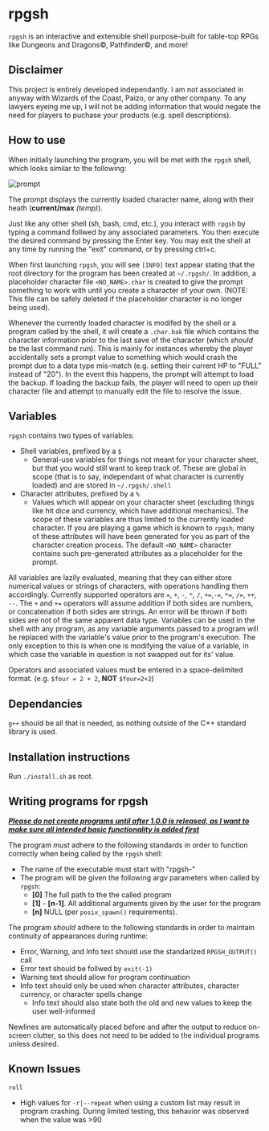 # rpgsh

`rpgsh` is an interactive and extensible shell purpose-built for table-top RPGs like Dungeons and Dragons©, Pathfinder©, and more!

## Disclaimer

This project is entirely developed independantly. I am not associated in anyway with Wizards of the Coast, Paizo, or any other company. To any lawyers eyeing me up, I will not be adding information that would negate the need for players to puchase your products (e.g. spell descriptions).

## How to use

When initially launching the program, you will be met with the `rpgsh` shell, which looks similar to the following:

![prompt](https://i.imgur.com/XTBgRw9.png)

The prompt displays the currently loaded character name, along with their heath (**current/max** *(temp)*).

Just like any other shell (sh, bash, cmd, etc.), you interact with `rpgsh` by typing a command follwed by any associated parameters. You then execute the desired command by pressing the Enter key. You may exit the shell at any time by running the "exit" command, or by pressing ctrl+c.

When first launching `rpgsh`, you will see `[INFO]` text appear stating that the root directory for the program has been created at `~/.rpgsh/`. In addition, a placeholder character file `<NO_NAME>.char` is created to give the prompt something to work with until you create a character of your own. (NOTE: This file can be safely deleted if the placeholder character is no longer being used).

Whenever the currently loaded character is modifed by the shell or a program called by the shell, it will create a `.char.bak` file which contains the character information prior to the last save of the character (which *should* be the last command run). This is mainly for instances whereby the player accidentally sets a prompt value to something which would crash the prompt due to a data type mis-match (e.g. setting their current HP to "FULL" instead of "20"). In the event this happens, the prompt will attempt to load the backup. If loading the backup fails, the player will need to open up their character file and attempt to manually edit the file to resolve the issue.

## Variables

`rpgsh` contains two types of variables:
 - Shell variables, prefixed by a `$`
   - General-use variables for things not meant for your character sheet, but that you would still want to keep track of. These are global in scope (that is to say, independant of what character is currently loaded) and are stored in `~/.rpgsh/.shell`
 - Character attributes, prefixed by a `%`
   - Values which will appear on your character sheet (excluding things like hit dice and currency, which have additional mechanics). The scope of these variables are thus limited to the currently loaded character. If you are playing a game which is known to `rpgsh`, many of these attributes will have been generated for you as part of the character creation process. The default `<NO_NAME>` character contains such pre-generated attributes as a placeholder for the prompt.

All variables are lazily evaluated, meaning that they can either store numerical values or strings of characters, with operations handling them accordingly. Currently supported operators are `=`, `+`, `-`, `*`, `/`, `+=`,`-=`, `*=`, `/=`, `++`, `--`. The `+` and `+=` operators will assume addition if both sides are numbers, or concatenation if both sides are strings. An error will be thrown if both sides are not of the same apparent data type. Variables can be used in the shell with any program, as any variable arguments passed to a program will be replaced with the variable's value prior to the program's execution. The only exception to this is when one is modifying the value of a variable, in which case the variable in question is not swapped out for its' value.

Operators and associated values must be entered in a space-delimited format. (e.g. `$four = 2 + 2`, **NOT** `$four=2+2`)

## Dependancies

`g++` should be all that is needed, as nothing outside of the C++ standard library is used.

## Installation instructions

Run `./install.sh` as root.

## Writing programs for rpgsh

<ins>***Please do not create programs until after 1.0.0 is released, as I want to make sure all intended basic functionality is added first***</ins>

The program *must* adhere to the following standards in order to function correctly when being called by the `rpgsh` shell:
- The name of the executable must start with "rpgsh-"
- The program will be given the following argv parameters when called by `rpgsh`:
  - **[0]** The full path to the the called program
  - **[1]** - **[n-1]**. All additional arguments given by the user for the program
  - **[n]** NULL (per `posix_spawn()` requirements).

The program *should* adhere to the following standards in order to maintain continuity of appearances during runtime:
 - Error, Warning, and Info text should use the standarized `RPGSH_OUTPUT()` call
 - Error text should be follwed by `exit(-1)`
 - Warning text should allow for program continuation
 - Info text should only be used when character attributes, character currency, or character spells change
   - Info text should also state both the old and new values to keep the user well-informed

Newlines are automatically placed before and after the output to reduce on-screen clutter, so this does not need to be added to the individual programs unless desired.

## Known Issues
`roll`
 - High values for `-r|--repeat` when using a custom list may result in program crashing. During limited testing, this behavior was observed when the value was >90
